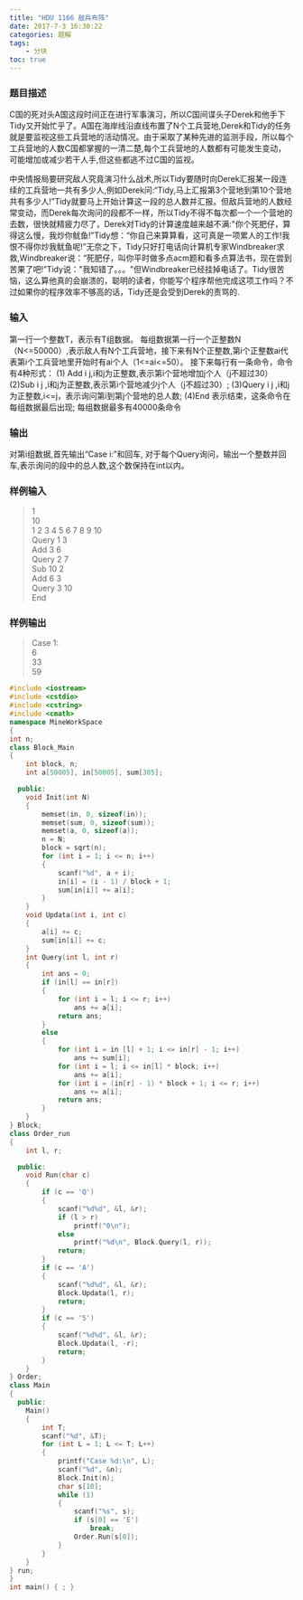 ```yaml
---
title: "HDU 1166 敌兵布阵"
date: 2017-7-3 16:30:22
categories: 题解
tags:
    - 分块
toc: true
---
```


### 题目描述
C国的死对头A国这段时间正在进行军事演习，所以C国间谍头子Derek和他手下Tidy又开始忙乎了。A国在海岸线沿直线布置了N个工兵营地,Derek和Tidy的任务就是要监视这些工兵营地的活动情况。由于采取了某种先进的监测手段，所以每个工兵营地的人数C国都掌握的一清二楚,每个工兵营地的人数都有可能发生变动，可能增加或减少若干人手,但这些都逃不过C国的监视。 

<!--more-->

中央情报局要研究敌人究竟演习什么战术,所以Tidy要随时向Derek汇报某一段连续的工兵营地一共有多少人,例如Derek问:“Tidy,马上汇报第3个营地到第10个营地共有多少人!”Tidy就要马上开始计算这一段的总人数并汇报。但敌兵营地的人数经常变动，而Derek每次询问的段都不一样，所以Tidy不得不每次都一个一个营地的去数，很快就精疲力尽了，Derek对Tidy的计算速度越来越不满:"你个死肥仔，算得这么慢，我炒你鱿鱼!”Tidy想：“你自己来算算看，这可真是一项累人的工作!我恨不得你炒我鱿鱼呢!”无奈之下，Tidy只好打电话向计算机专家Windbreaker求救,Windbreaker说：“死肥仔，叫你平时做多点acm题和看多点算法书，现在尝到苦果了吧!”Tidy说："我知错了。。。"但Windbreaker已经挂掉电话了。Tidy很苦恼，这么算他真的会崩溃的，聪明的读者，你能写个程序帮他完成这项工作吗？不过如果你的程序效率不够高的话，Tidy还是会受到Derek的责骂的.
### 输入
第一行一个整数T，表示有T组数据。
每组数据第一行一个正整数N（N<=50000）,表示敌人有N个工兵营地，接下来有N个正整数,第i个正整数ai代表第i个工兵营地里开始时有ai个人（1<=ai<=50）。
接下来每行有一条命令，命令有4种形式：
(1) Add i j,i和j为正整数,表示第i个营地增加j个人（j不超过30）
(2)Sub i j ,i和j为正整数,表示第i个营地减少j个人（j不超过30）;
(3)Query i j ,i和j为正整数,i<=j，表示询问第i到第j个营地的总人数;
(4)End 表示结束，这条命令在每组数据最后出现;
每组数据最多有40000条命令
### 输出
对第i组数据,首先输出“Case i:”和回车,
对于每个Query询问，输出一个整数并回车,表示询问的段中的总人数,这个数保持在int以内。
### 样例输入
>1  
10  
1 2 3 4 5 6 7 8 9 10  
Query 1 3  
Add 3 6  
Query 2 7  
Sub 10 2  
Add 6 3  
Query 3 10  
End   

### 样例输出
>Case 1:  
6  
33  
59  


```c++
#include <iostream>
#include <cstdio>
#include <cstring>
#include <cmath>
namespace MineWorkSpace
{
int n;
class Block_Main
{
    int block, n;
    int a[50005], in[50005], sum[305];

  public:
    void Init(int N)
    {
        memset(in, 0, sizeof(in));
        memset(sum, 0, sizeof(sum));
        memset(a, 0, sizeof(a));
        n = N;
        block = sqrt(n);
        for (int i = 1; i <= n; i++)
        {
            scanf("%d", a + i);
            in[i] = (i - 1) / block + 1;
            sum[in[i]] += a[i];
        }
    }
    void Updata(int i, int c)
    {
        a[i] += c;
        sum[in[i]] += c;
    }
    int Query(int l, int r)
    {
        int ans = 0;
        if (in[l] == in[r])
        {
            for (int i = l; i <= r; i++)
                ans += a[i];
            return ans;
        }
        else
        {
            for (int i = in [l] + 1; i <= in[r] - 1; i++)
                ans += sum[i];
            for (int i = l; i <= in[l] * block; i++)
                ans += a[i];
            for (int i = (in[r] - 1) * block + 1; i <= r; i++)
                ans += a[i];
            return ans;
        }
    }
} Block;
class Order_run
{
    int l, r;

  public:
    void Run(char c)
    {
        if (c == 'Q')
        {
            scanf("%d%d", &l, &r);
            if (l > r)
                printf("0\n");
            else
                printf("%d\n", Block.Query(l, r));
            return;
        }
        if (c == 'A')
        {
            scanf("%d%d", &l, &r);
            Block.Updata(l, r);
            return;
        }
        if (c == 'S')
        {
            scanf("%d%d", &l, &r);
            Block.Updata(l, -r);
            return;
        }
    }
} Order;
class Main
{
  public:
    Main()
    {
        int T;
        scanf("%d", &T);
        for (int L = 1; L <= T; L++)
        {
            printf("Case %d:\n", L);
            scanf("%d", &n);
            Block.Init(n);
            char s[10];
            while (1)
            {
                scanf("%s", s);
                if (s[0] == 'E')
                    break;
                Order.Run(s[0]);
            }
        }
    }
} run;
}
int main() { ; }
```